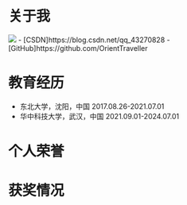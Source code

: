# 关于我
<img class="profile-picture" src="https://orienttraveller.github.io/sfr3.jpg">
- [CSDN]https://blog.csdn.net/qq_43270828
- [GitHub]https://github.com/OrientTraveller

# 教育经历
- 东北大学，沈阳，中国      2017.08.26-2021.07.01
- 华中科技大学，武汉，中国  2021.09.01-2024.07.01

# 个人荣誉

# 获奖情况


